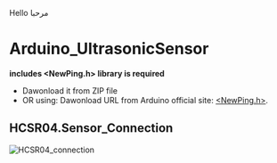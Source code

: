 Hello          مرحبا

# Arduino_UltrasonicSensor


**includes <NewPing.h> library is required** 

* Dawonload it from ZIP file
* OR  using:
Dawonload URL from Arduino official site: [<NewPing.h>](https://forum.arduino.cc/index.php?topic=106043.0).


## HCSR04.Sensor_Connection

![HCSR04_connection](https://user-images.githubusercontent.com/59418749/133515358-a920e5a7-45f0-479b-96bb-b1082a08b095.png)




